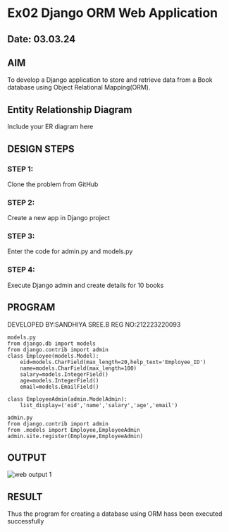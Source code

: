 # Ex02 Django ORM Web Application
## Date: 03.03.24

## AIM
To develop a Django application to store and retrieve data from a Book database using Object Relational Mapping(ORM).

## Entity Relationship Diagram

Include your ER diagram here

## DESIGN STEPS

### STEP 1:
Clone the problem from GitHub

### STEP 2:
Create a new app in Django project

### STEP 3:
Enter the code for admin.py and models.py

### STEP 4:
Execute Django admin and create details for 10 books

## PROGRAM

DEVELOPED BY:SANDHIYA SREE.B
REG NO:212223220093
```
models.py
from django.db import models
from django.contrib import admin
class Employee(models.Model):
    eid=models.CharField(max_length=20,help_text='Employee_ID')
    name=models.CharField(max_length=100)
    salary=models.IntegerField()
    age=models.IntegerField()
    email=models.EmailField()

class EmployeeAdmin(admin.ModelAdmin):
    list_display=('eid','name','salary','age','email')

admin.py
from django.contrib import admin
from .models import Employee,EmployeeAdmin
admin.site.register(Employee,EmployeeAdmin)

```

## OUTPUT

![web output 1](https://github.com/Sandhniya/ORM/assets/151395890/8f41fca6-a318-45f2-bbf1-caeac97d22a7)

## RESULT
Thus the program for creating a database using ORM hass been executed successfully
